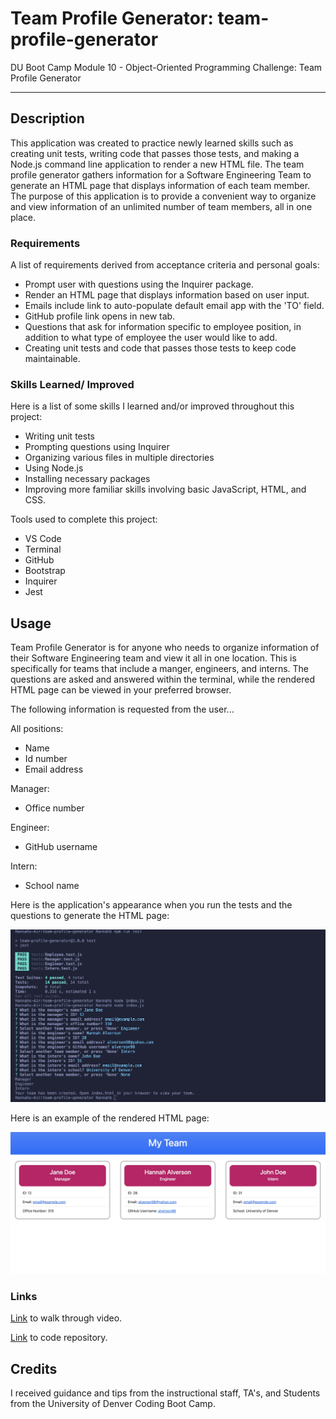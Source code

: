 # Team Profile Generator: team-profile-generator
DU Boot Camp Module 10 - Object-Oriented Programming Challenge: Team Profile Generator

---

## Description

This application was created to practice newly learned skills such as creating unit tests, writing code that passes those tests, and making a Node.js command line application to render a new HTML file. The team profile generator gathers information for a Software Engineering Team to generate an HTML page that displays information of each team member. The purpose of this application is to provide a convenient way to organize and view information of an unlimited number of team members, all in one place.

### Requirements

A list of requirements derived from acceptance criteria and personal goals:

- Prompt user with questions using the Inquirer package.
- Render an HTML page that displays information based on user input.
- Emails include link to auto-populate default email app with the 'TO' field.
- GitHub profile link opens in new tab.
- Questions that ask for information specific to employee position, in addition to what type of employee the user would like to add.
- Creating unit tests and code that passes those tests to keep code maintainable.



### Skills Learned/ Improved

Here is a list of some skills I learned and/or improved throughout this project:

- Writing unit tests
- Prompting questions using Inquirer
- Organizing various files in multiple directories
- Using Node.js 
- Installing necessary packages
- Improving more familiar skills involving basic JavaScript, HTML, and CSS.

Tools used to complete this project:

- VS Code
- Terminal
- GitHub
- Bootstrap
- Inquirer
- Jest

## Usage

Team Profile Generator is for anyone who needs to organize information of their Software Engineering team and view it all in one location. This is specifically for teams that include a manger, engineers, and interns. The questions are asked and answered within the terminal, while the rendered HTML page can be viewed in your preferred browser. 

The following information is requested from the user...

All positions:
- Name
- Id number
- Email address

Manager:
- Office number

Engineer:
- GitHub username

Intern:
- School name

Here is the application's appearance when you run the tests and the questions to generate the HTML page:

![Screenshot of application appearance](./dist/assets/images/team-profile-generator-application-appearance.jpeg)

Here is an example of the rendered HTML page:

![Screenshot of profile generator webpage](./dist/assets/images/team-profile-generator-webpage.jpeg)

### Links

[Link](https://drive.google.com/file/d/1piUQheV00juSuA4KBXn12JisL4wGG4gA/view) to walk through video.

[Link](https://github.com/alverson98/team-profile-generator) to code repository.

## Credits

I received guidance and tips from the instructional staff, TA's, and Students from the University of Denver Coding Boot Camp.


